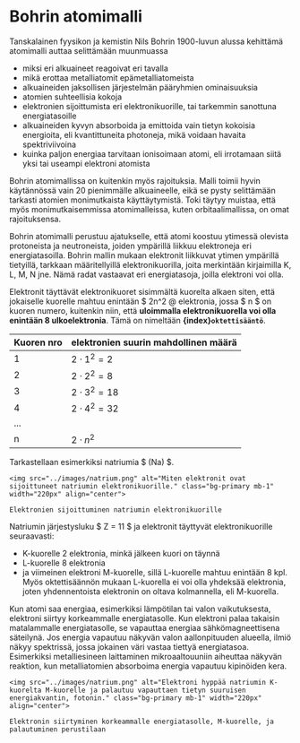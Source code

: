 # Bohrin atomimalli

Tanskalainen fyysikon ja kemistin Nils Bohrin 1900-luvun alussa kehittämä atomimalli auttaa selittämään muunmuassa
- miksi eri alkuaineet reagoivat eri tavalla
- mikä erottaa metalliatomit epämetalliatomeista
- alkuaineiden jaksollisen järjestelmän pääryhmien ominaisuuksia
- atomien suhteellisia kokoja
- elektronien sijoittumista eri elektronikuorille, tai tarkemmin sanottuna energiatasoille
- alkuaineiden kyvyn absorboida ja emittoida vain tietyn kokoisia energioita, eli kvantittuneita photoneja, mikä voidaan havaita spektriviivoina
- kuinka paljon energiaa tarvitaan ionisoimaan atomi, eli irrotamaan siitä yksi tai useampi elektroni atomista

Bohrin atomimallissa on kuitenkin myös rajoituksia. Malli toimii hyvin käytännössä vain 20 pienimmälle alkuaineelle, eikä se pysty selittämään tarkasti atomien monimutkaista käyttäytymistä. Toki täytyy muistaa, että myös monimutkaisemmissa atomimalleissa, kuten orbitaalimallissa, on omat rajoituksensa.

Bohrin atomimalli perustuu ajatukselle, että atomi koostuu ytimessä olevista protoneista ja neutroneista, joiden ympärillä liikkuu elektroneja eri energiatasoilla. Bohrin mallin mukaan elektronit liikkuvat ytimen ympärillä tietyillä, tarkkaan määritellyillä elektronikuorilla, joita merkintään kirjaimilla K, L, M, N jne. Nämä radat vastaavat eri energiatasoja, joilla elektroni voi olla.

Elektronit täyttävät elektronikuoret sisimmältä kuorelta alkaen siten, että jokaiselle kuorelle mahtuu enintään $ 2n^2 @ elektronia, jossa $ n $ on kuoren numero, kuitenkin niin, että **uloimmalla elektronikuorella voi olla enintään 8 ulkoelektronia**. Tämä on nimeltään **{index}`oktettisääntö`**.

| Kuoren nro | elektronien suurin mahdollinen määrä |
| ---------- | ------------------------------------ |
| 1          | $2 \cdot 1^2=2$                      |
| 2          | $2 \cdot 2^2=8$                      |
| 3          | $2 \cdot 3^2=18$                     |
| 4          | $2 \cdot 4^2=32$                     |
| ...        |                                      |
| n          | $2 \cdot n^2$                        |

Tarkastellaan esimerkiksi natriumia $ (Na) $.
```{figure-md} Natriumin elektronikonfiguraatio
<img src="../images/natrium.png" alt="Miten elektronit ovat sijoittuneet natriumin elektronikuorille." class="bg-primary mb-1" width="220px" align="center">

Elektronien sijoittuminen natriumin elektronikuorille
```

Natriumin järjestysluku $ Z = 11 $ ja elektronit täyttyvät elektronikuorille seuraavasti:
- K-kuorelle 2 elektronia, minkä jälkeen kuori on täynnä
- L-kuorelle 8 elektronia
- ja viimeinen elektroni M-kuorelle, sillä L-kuorelle mahtuu enintään 8 kpl. Myös oktettisäännön mukaan L-kuorella ei voi olla yhdeksää elektronia, joten yhdennentoista elektronin on oltava kolmannella, eli M-kuorella.

Kun atomi saa energiaa, esimerkiksi lämpötilan tai valon vaikutuksesta, elektroni siirtyy korkeammalle energiatasolle. Kun elektroni palaa takaisin matalammalle energiatasolle, se vapauttaa energiaa sähkömagneettisena säteilynä. Jos energia vapautuu näkyvän valon aallonpituuden alueella, ilmiö näkyy spektrissä, jossa jokainen väri vastaa tiettyä energiatasoa. Esimerkiksi metalliesineen laittaminen mikroaaltouuniin aiheuttaa näkyvän reaktion, kun metalliatomien absorboima energia vapautuu kipinöiden kera.
```{figure-md} Natriumin virittyminen
<img src="../images/natrium.png" alt="Elektroni hyppää natriumin K-kuorelta M-kuorelle ja palautuu vapauttaen tietyn suuruisen energiakvantin, fotonin." class="bg-primary mb-1" width="220px" align="center">

Elektronin siirtyminen korkeammalle energiatasolle, M-kuorelle, ja palautuminen perustilaan
```